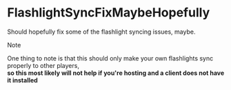 # FlashlightSyncFixMaybeHopefully

Should hopefully fix some of the flashlight syncing issues, maybe.

> [!NOTE]  
> One thing to note is that this should only make your own flashlights sync properly to other players,  
> **so this most likely will not help if you're hosting and a client does not have it installed**
